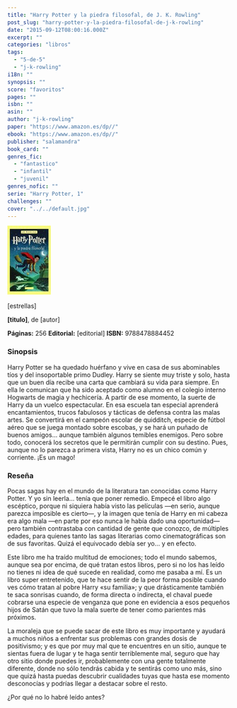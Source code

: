 ```yaml
---
title: "Harry Potter y la piedra filosofal, de J. K. Rowling"
post_slug: "harry-potter-y-la-piedra-filosofal-de-j-k-rowling"
date: "2015-09-12T08:00:16.000Z"
excerpt: ""
categories: "libros"
tags: 
  - "5-de-5"
  - "j-k-rowling"
i18n: ""
synopsis: ""
score: "favoritos"
pages: ""
isbn: ""
asin: ""
author: "j-k-rowling"
paper: "https://www.amazon.es/dp//"
ebook: "https://www.amazon.es/dp//"
publisher: "salamandra"
book_card: ""
genres_fic: 
  - "fantastico"
  - "infantil"
  - "juvenil"
genres_nofic: ""
serie: "Harry Potter, 1"
challenges: ""
cover: "../../default.jpg"
---
```


![[titulo-foto]](images/harry-potter-piedra-filosofal-p.jpg)

\[estrellas\]

**\[titulo\]**, de \[autor\]

**Páginas:** 256 **Editorial:** \[editorial\] **ISBN:** 9788478884452

### Sinopsis

Harry Potter se ha quedado huérfano y vive en casa de sus abominables tíos y del insoportable primo Dudley. Harry se siente muy triste y solo, hasta que un buen día recibe una carta que cambiará su vida para siempre. En ella le comunican que ha sido aceptado como alumno en el colegio interno Hogwarts de magia y hechicería. A partir de ese momento, la suerte de Harry da un vuelco espectacular. En esa escuela tan especial aprenderá encantamientos, trucos fabulosos y tácticas de defensa contra las malas artes. Se convertirá en el campeón escolar de quidditch, especie de fútbol aéreo que se juega montado sobre escobas, y se hará un puñado de buenos amigos... aunque también algunos temibles enemigos. Pero sobre todo, conocerá los secretos que le permitirán cumplir con su destino. Pues, aunque no lo parezca a primera vista, Harry no es un chico común y corriente. ¡Es un mago!

### Reseña

Pocas sagas hay en el mundo de la literatura tan conocidas como Harry Potter. Y yo sin leerla… tenía que poner remedio. Empecé el libro algo escéptico, porque ni siquiera había visto las películas —en serio, aunque parezca imposible es cierto—, y la imagen que tenía de Harry en mi cabeza era algo mala —en parte por eso nunca le había dado una oportunidad— pero también contrastaba con cantidad de gente que conozco, de múltiples edades, para quienes tanto las sagas literarias como cinematográficas son de sus favoritas. Quizá el equivocado debía ser yo… y en efecto.

Este libro me ha traído multitud de emociones; todo el mundo sabemos, aunque sea por encima, de qué tratan estos libros, pero si no los has leído no tienes ni idea de qué sucede en realidad, como me pasaba a mí. Es un libro super entretenido, que te hace sentir de la peor forma posible cuando ves cómo tratan al pobre Harry «su familia»; y que drásticamente también te saca sonrisas cuando, de forma directa o indirecta, el chaval puede cobrarse una especie de venganza que pone en evidencia a esos pequeños hijos de Satán que tuvo la mala suerte de tener como parientes más próximos.

La moraleja que se puede sacar de este libro es muy importante y ayudará a muchos niños a enfrentar sus problemas con grandes dosis de positivismo; y es que por muy mal que te encuentres en un sitio, aunque te sientas fuera de lugar y te haga sentir terriblemente mal, seguro que hay otro sitio donde puedes ir, probablemente con una gente totalmente diferente, donde no sólo tendrás cabida y te sentirás como uno más, sino que quizá hasta puedas descubrir cualidades tuyas que hasta ese momento desconocías y podrías llegar a destacar sobre el resto.

¿Por qué no lo habré leído antes?
